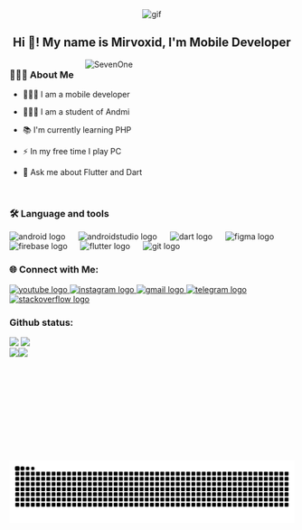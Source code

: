 <div align="center">
 <img src="https://digitalroar.ae/img/mobile-app-development.gif" alt="gif" style="max-width: 100%;" />
</div>


<h2 align="center">Hi 👋! My name is Mirvoxid, I'm Mobile Developer</h2>
<img align="right" width="370" src="https://i.pinimg.com/originals/81/17/8b/81178b47a8598f0c81c4799f2cdd4057.gif" alt="SevenOne" style="margin-left: 200px;" />
<h3 align="left">🧑🏻‍💻  About Me</h3>

  - 🧑🏻‍💻 I am a mobile developer
  
  - 👨🏻‍🎓 I am a student of Andmi
   
  - 📚  I'm currently learning PHP
    
  - ⚡ In my free time I play PC
    
  - 💬 Ask me about Flutter and Dart
<br/>

<h3 align="left">🛠 Language and tools</h3>

<div align="left">
  <img src="https://cdn.jsdelivr.net/gh/devicons/devicon/icons/android/android-original.svg" height="40" alt="android logo"  />
  <img width="15" />
  <img src="https://cdn.jsdelivr.net/gh/devicons/devicon/icons/androidstudio/androidstudio-original.svg" height="40" alt="androidstudio logo"  />
  <img width="15" />
  <img src="https://cdn.jsdelivr.net/gh/devicons/devicon/icons/dart/dart-original.svg" height="40" alt="dart logo"  />
  <img width="15" />
  <img src="https://cdn.jsdelivr.net/gh/devicons/devicon/icons/figma/figma-original.svg" height="40" alt="figma logo"  />
  <img width="15" />
  <img src="https://cdn.jsdelivr.net/gh/devicons/devicon/icons/firebase/firebase-plain.svg" height="40" alt="firebase logo"  />
  <img width="15" />
  <img src="https://cdn.jsdelivr.net/gh/devicons/devicon/icons/flutter/flutter-original.svg" height="40" alt="flutter logo"  />
  <img width="15" />
  <img src="https://cdn.jsdelivr.net/gh/devicons/devicon/icons/git/git-original.svg" height="40" alt="git logo"  />
</div>

<h3 align="left">🌐 Connect with Me:</h3>

<div align="left">
  <a href="https://www.youtube.com/@flutterdev_uz" target="_blank">
    <img src="https://img.shields.io/static/v1?message=Youtube&logo=youtube&label=&color=FF0000&logoColor=white&labelColor=&style=for-the-badge" height="30" alt="youtube logo" />
  </a>
  <a href="https://www.instagram.com/flutterdev_uz/" target="_blank">
    <img src="https://img.shields.io/static/v1?message=Instagram&logo=instagram&label=&color=E4405F&logoColor=white&labelColor=&style=for-the-badge" height="30" alt="instagram logo" />
  </a>
  <a href="mailto:mirvoxidraxmonbekov@gmail.com" target="_blank">
    <img src="https://img.shields.io/static/v1?message=Gmail&logo=gmail&label=&color=D14836&logoColor=white&labelColor=&style=for-the-badge" height="30" alt="gmail logo" />
  </a>
  <a href="https://t.me/flutter_developer_uz">
    <img src="https://img.shields.io/static/v1?message=Telegram&logo=telegram&label=&color=2CA5E0&logoColor=white&labelColor=&style=for-the-badge" height="30" alt="telegram logo" />
  </a>
  <a href="https://stackoverflow.com/users/21365914/sevenone" target="_blank">
    <img src="https://img.shields.io/static/v1?message=Stackoverflow&logo=stackoverflow&label=&color=FE7A16&logoColor=white&labelColor=&style=for-the-badge" height="30" alt="stackoverflow logo" />
  </a>
</div>
<h3 align="left">Github status:</h3>

<div>
    <img src="https://github-readme-stats.vercel.app/api/top-langs/?username=MrUzx&layout=compact&bg_color=000000&text_color=ffffff" style="height: 200px;"/>
    <img src="https://github-readme-stats.vercel.app/api?username=MrUzx&show_icons=true&theme=radical" style="height: 200px;"/>
</div>

<div style="display: flex; align-items: center;">
    <img src="https://github-readme-stats.vercel.app/api/top-langs/?username=MrUzx&layout=compact&bg_color=000000&text_color=ffffff" style="height: 200px;"/>
    <img src="https://github-readme-stats.vercel.app/api?username=MrUzx&show_icons=true&theme=radical" style="height: 200px;"/>
</div>



<img src="https://raw.githubusercontent.com/yetimdasturchi/yetimdasturchi/output/snake.svg" alt="Snake animation" />

